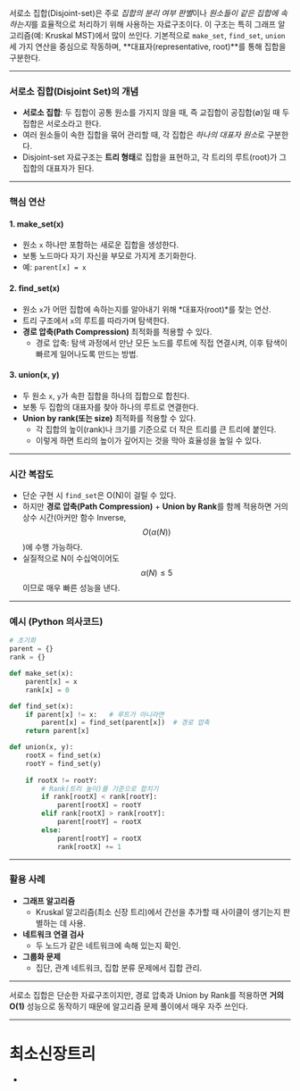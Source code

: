 서로소 집합(Disjoint-set)은 주로 *집합의 분리 여부 판별*이나 *원소들이 같은 집합에 속하는지*를 효율적으로 처리하기 위해 사용하는 자료구조이다. 이 구조는 특히 그래프 알고리즘(예: Kruskal MST)에서 많이 쓰인다. 기본적으로 `make_set`, `find_set`, `union` 세 가지 연산을 중심으로 작동하며, **대표자(representative, root)**를 통해 집합을 구분한다.  

***

### 서로소 집합(Disjoint Set)의 개념
- **서로소 집합**: 두 집합이 공통 원소를 가지지 않을 때, 즉 교집합이 공집합(∅)일 때 두 집합은 서로소라고 한다.  
- 여러 원소들이 속한 집합을 묶어 관리할 때, 각 집합은 *하나의 대표자 원소*로 구분한다.  
- Disjoint-set 자료구조는 **트리 형태**로 집합을 표현하고, 각 트리의 루트(root)가 그 집합의 대표자가 된다.  

***

### 핵심 연산
#### 1. make_set(x)  
- 원소 `x` 하나만 포함하는 새로운 집합을 생성한다.  
- 보통 노드마다 자기 자신을 부모로 가지게 초기화한다.  
- 예: `parent[x] = x`  

#### 2. find_set(x)  
- 원소 `x`가 어떤 집합에 속하는지를 알아내기 위해 *대표자(root)*를 찾는 연산.  
- 트리 구조에서 `x`의 루트를 따라가며 탐색한다.  
- **경로 압축(Path Compression)** 최적화를 적용할 수 있다.  
  - 경로 압축: 탐색 과정에서 만난 모든 노드를 루트에 직접 연결시켜, 이후 탐색이 빠르게 일어나도록 만드는 방법.  

#### 3. union(x, y)  
- 두 원소 `x`, `y`가 속한 집합을 하나의 집합으로 합친다.  
- 보통 두 집합의 대표자를 찾아 하나의 루트로 연결한다.  
- **Union by rank(또는 size)** 최적화를 적용할 수 있다.  
  - 각 집합의 높이(rank)나 크기를 기준으로 더 작은 트리를 큰 트리에 붙인다.  
  - 이렇게 하면 트리의 높이가 깊어지는 것을 막아 효율성을 높일 수 있다.  

***

### 시간 복잡도
- 단순 구현 시 `find_set`은 O(N)이 걸릴 수 있다.  
- 하지만 **경로 압축(Path Compression)** + **Union by Rank**를 함께 적용하면 거의 상수 시간(아커만 함수 Inverse, $$O(\alpha(N))$$)에 수행 가능하다.  
- 실질적으로 N이 수십억이어도 $$\alpha(N) \leq 5$$이므로 매우 빠른 성능을 낸다.  

***

### 예시 (Python 의사코드)

```python
# 초기화
parent = {}
rank = {}

def make_set(x):
    parent[x] = x
    rank[x] = 0

def find_set(x):
    if parent[x] != x:   # 루트가 아니라면
        parent[x] = find_set(parent[x])  # 경로 압축
    return parent[x]

def union(x, y):
    rootX = find_set(x)
    rootY = find_set(y)
    
    if rootX != rootY:
        # Rank(트리 높이)를 기준으로 합치기
        if rank[rootX] < rank[rootY]:
            parent[rootX] = rootY
        elif rank[rootX] > rank[rootY]:
            parent[rootY] = rootX
        else:
            parent[rootY] = rootX
            rank[rootX] += 1
```

***

### 활용 사례
- **그래프 알고리즘**
  - Kruskal 알고리즘(최소 신장 트리)에서 간선을 추가할 때 사이클이 생기는지 판별하는 데 사용.
- **네트워크 연결 검사**
  - 두 노드가 같은 네트워크에 속해 있는지 확인.
- **그룹화 문제**
  - 집단, 관계 네트워크, 집합 분류 문제에서 집합 관리.

***

서로소 집합은 단순한 자료구조이지만, 경로 압축과 Union by Rank를 적용하면 **거의 O(1)** 성능으로 동작하기 때문에 알고리즘 문제 풀이에서 매우 자주 쓰인다.  

***

# 최소신장트리
- 
